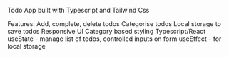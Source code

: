 Todo App built with Typescript and Tailwind Css

Features:
Add, complete, delete todos
Categorise todos 
Local storage to save todos
Responsive UI
Category based styling
Typescript/React
useState - manage list of todos, controlled inputs on form
useEffect - for local storage

